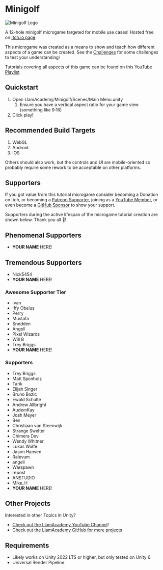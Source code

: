 ﻿# Minigolf

![Minigolf Logo](./Assets/LlamAcademy/Minigolf/UI/Textures/Logo.png "Minigolf Logo")

A 12-hole minigolf microgame targeted for mobile use cases! Hosted free on [Itch.io page](https://llamacademy.itch.io/minigolf)

This microgame was created as a means to show and teach how different aspects of a game can be created. See the [Challenges](./CHALLENGES.md) for some challenges to test your understanding!

Tutorials covering all aspects of this game can be found on this [YouTube Playlist](https://www.youtube.com/watch?v=plghFeXUKJM&list=PLllNmP7eq6TTXSowLN4hZRMmM2yKOiBEL)

## Quickstart
1. Open LlamAcademy/Minigolf/Scenes/Main Menu.unity
   1. Ensure you have a vertical aspect ratio for your game view (something like 9:16)
2. Click play!

## Recommended Build Targets
1. WebGL
2. Android
3. iOS

Others should also work, but the controls and UI are mobile-oriented so probably require some rework to be acceptable on other platforms.

## Supporters
If you got value from this tutorial microgame consider becoming a Donation on Itch, or becoming a [Patreon Supporter](https://patreon.com/llamacademy), joining as a [YouTube Member](https://www.youtube.com/channel/UCnWm6pMD38R1E2vCAByGb6w/join), or even become a [GitHub Sponsor](https://github.com/sponsors/llamacademy) to show your support.

Supporters during the active lifespan of the microgame tutorial creation are shown below. Thank you all 🧡!

## Phenomenal Supporters
* **YOUR NAME** HERE!

## Tremendous Supporters
* Nick5454
* **YOUR NAME** HERE!

### Awesome Supporter Tier
* Ivan
* Iffy Obelus
* Perry
* Mustafa
* Snedden
* Angell
* Pixel Wizards
* Will B
* Trey Briggs
* **YOUR NAME** HERE!

### Supporters
* Trey Briggs
* Matt Sponholz
* Tarik
* Elijah Singer
* Bruno Bozic
* Ewald Schulte
* Andrew Allbright
* AudemKay
* Josh Meyer
* Ben
* Christiaan van Steenwijk
* Strange Swelter
* Chimera Dev
* Wendy Whitner
* Lukas Wolfe
* Jason Hansen
* Ralevum
* angell
* Warspawn
* repost
* ANSTUDIO
* Mike_H
* **YOUR NAME** HERE!

## Other Projects
Interested in other Topics in Unity? 

* [Check out the LlamAcademy YouTube Channel](https://youtube.com/c/LlamAcademy)!
* [Check out the LlamAcademy GitHub for more projects](https://github.com/llamacademy)

## Requirements
* Likely works on Unity 2022 LTS or higher, but only tested on Unity 6.
* Universal Render Pipeline
